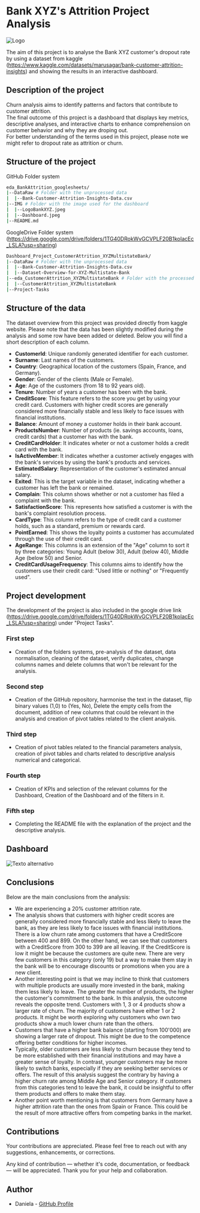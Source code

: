 # Bank XYZ's Attrition Project Analysis


![Logo](/eda_BankAttrition_googlesheets/Pictures/LogoBankXYZ.jpeg)



The aim of this project is to analyse the Bank XYZ customer's dropout rate by using a dataset from kaggle (https://www.kaggle.com/datasets/marusagar/bank-customer-attrition-insights) and showing the results in an interactive dashboard. 

## Description of the project
Churn analysis aims to identify patterns and factors that contribute to customer attrition.   
The final outcome of this project is a dashboard that displays key metrics, descriptive analyses, and interactive charts to enhance comprehension on customer behavior and why they are droping out.   
For better understanding of the terms used in this project, please note we might refer to dropout rate as attrition or churn.

## Structure of the project

GitHub Folder system
```bash
eda_BankAttrition_googlesheets/
|--DataRaw # Folder with the unprocessed data
|  |--Bank-Customer-Attrition-Insights-Data.csv
|--IMG # Folder with the image used for the dashboard
|  |--LogoBankXYZ.jpeg
|  |--Dashboard.jpeg
|--README.md
```
GoogleDrive Folder system (https://drive.google.com/drive/folders/1TG40DRokWvGCVPLF20B1koIacEc_LSLA?usp=sharing)
```bash
Dashboard_Project_CustomerAttrition_XYZMultistateBank/
|--DataRaw # Folder with the unprocessed data
|  |--Bank-Customer-Attrition-Insights-Data.csv
|  |--Dataset-Overview-for-XYZ-Multistate-Bank
|--eda_CustomerAttrition_XYZMultistateBank # Folder with the processed data and the final dashboard
|  |--CustomerAttrition_XYZMultistateBank
|--Project-Tasks 
```

## Structure of the data
The dataset overview from this project was provided directly from kaggle website. Please note that the data has been slightly modified during the analysis and some row have been added or deleted. Below you will find a short description of each column. 

- **CustomerId**: Unique randomly generated identifier for each customer.
- **Surname**: Last names of the customers. 
- **Country**: Geographical location of the customers (Spain, France, and Germany).
- **Gender**: Gender of the clients (Male or Female).
- **Age**: Age of the customers (from 18 to 92 years old).
- **Tenure**: Number of years a customer has been with the bank. 
- **CreditScore**: This feature refers to the score you get by using your credit card. Customers with higher credit scores are generally considered more financially stable and less likely to face issues with financial institutions. 
- **Balance**: Amount of money a customer holds in their bank account.
- **ProductsNumber**: Number of products (ie. savings accounts, loans, credit cards) that a customer has with the bank. 
- **CreditCardHolder**: It indicates wheter or not a customer holds a credit card with the bank. 
- **IsActiveMember**: It indicates whether a customer actively engages with the bank's services by using the bank's products and services. 
- **EstimatedSalary**: Representation of the customer's estimated annual salary.
- **Exited**: This is the target variable in the dataset, indicating whether a customer has left the bank or remained. 
- **Complain**: This column shows whether or not a customer has filed a complaint with the bank.
- **SatisfactionScore**: This represents how satisfied a customer is with the bank's complaint resolution process.
- **CardType**: This column refers to the type of credit card a customer holds, such as a standard, premium or rewards card. 
- **PointEarned**: This shows the loyalty points a customer has accumulated through the use of their credit card.
- **AgeRange**: This columns is an extension of the "Age" column to sort it by three categories: Young Adult (below 30), Adult (below 40), Middle Age (below 50) and Senior. 
- **CreditCardUsageFrequency**: This columns aims to identify how the customers use their credit card: "Used little or nothing" or "Frequently used".

## Project development
The development of the project is also included in the google drive link (https://drive.google.com/drive/folders/1TG40DRokWvGCVPLF20B1koIacEc_LSLA?usp=sharing) under "Project Tasks".

### First step
- Creation of the folders systems, pre-analysis of the dataset, data normalisation, cleaning of the dataset, verify duplicates, change columns names and delete columns that won't be relevant for the analysis. 

### Second step
- Creation of the GitHub repository, harmonise the text in the dataset, flip binary values (1,0) to (Yes, No), Delete the empty cells from the document, addition of new columns that could be relevant in the analysis and creation of pivot tables related to the client analysis. 

### Third step
- Creation of pivot tables related to the financial parameters analysis, creation of pivot tables and charts related to descriptive analysis numerical and categorical.

### Fourth step
- Creation of KPIs and selection of the relevant columns for the Dashboard, Creation of the Dashboard and of the filters in it.

### Fifth step
- Completing the README file with the explanation of the project and the descriptive analysis.

## Dashboard
![Texto alternativo](/eda_BankAttrition_googlesheets/Pictures/Dashboard.jpeg)

## Conclusions
Below are the main conclusions from the analysis:

- We are experiencing a 20% customer attrition rate.
- The analysis shows that customers with higher credit scores are generally considered more financially stable and less likely to leave the bank, as they are less likely to face issues with financial institutions. There is a low churn rate among customers that have a CreditScore between 400 and 899. On the other hand, we can see that customers with a CreditScore from 300 to 399 are all leaving. If the CreditScore is low it might be because the customers are quite new. There are very few customers in this category (only 19) but a way to make them stay in the bank will be to encourage discounts or promotions when you are a new client. 
- Another interesting point is that we may incline to think that customers with multiple products are usually more invested in the bank, making them less likely to leave. The greater the number of products, the higher the customer's commitment to the bank. In this analysis, the outcome reveals the opposite trend. Customers with 1, 3 or 4 products show a larger rate of churn. The majority of customers have either 1 or 2 products. It might be worth exploring why customers who own two products show a much lower churn rate than the others.
- Customers that have a higher bank balance (starting from 100'000) are showing a larger rate of dropout. This might be due to the competence offering better conditions for higher incomes. 
- Typically, older customers are less likely to churn because they tend to be more established with their financial institutions and may have a greater sense of loyalty. In contrast, younger customers may be more likely to switch banks, especially if they are seeking better services or offers. The result of this analysis suggest the contrary by having a higher churn rate among Middle Age and Senior category. If customers from this categories tend to leave the bank, it could be insightful to offer them products and offers to make them stay. 
- Another point worth mentioning is that customers from Germany have a higher attrition rate than the ones from Spain or France. This could be the result of more attractive offers from competing banks in the market. 

## Contributions
Your contributions are appreciated. Please feel free to reach out with any suggestions, enhancements, or corrections.  

Any kind of contribution — whether it's code, documentation, or feedback — will be appreciated. Thank you for your help and collaboration.

## Author
- Daniela - [GitHub Profile](https://github.com/danielamichellod)

